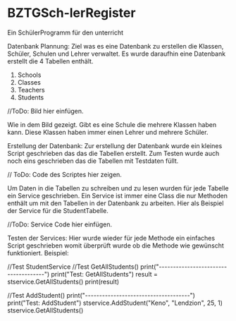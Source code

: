 # BZTGSch-lerRegister

Ein SchülerProgramm für den unterricht

Datenbank Plannung:
Ziel was es eine Datenbank zu erstellen die Klassen, Schüler, Schulen und Lehrer verwaltet. Es wurde daraufhin eine Datenbank erstellt die 4 Tabellen enthält.

1. Schools
2. Classes
3. Teachers
4. Students

//ToDo: Bild hier einfügen.

Wie in dem Bild gezeigt. Gibt es eine Schule die mehrere Klassen haben kann. Diese Klassen haben immer einen Lehrer und mehrere Schüler.

Erstellung der Datenbank:
Zur erstellung der Datenbank wurde ein kleines Script geschrieben das das die Tabellen erstellt. Zum Testen wurde auch noch eins geschrieben das die Tabellen mit Testdaten füllt.

// ToDo: Code des Scriptes hier zeigen.

Um Daten in die Tabellen zu schreiben und zu lesen wurden für jede Tabelle ein Service geschrieben. Ein Service ist immer eine Class die nur Methoden enthält um mit den Tabellen in der Datenbank zu arbeiten.
Hier als Beispiel der Service für die StudentTabelle.

//ToDo: Service Code hier einfügen.

Testen der Services:
Hier wurde wieder für jede Methode ein einfaches Script geschrieben womit überprüft wurde ob die Methode wie gewünscht funktioniert.
Beispiel:

//Test StudentService
//Test GetAllStudents()
print("-------------------------------------")
print("Test: GetAllStudents")
result = stservice.GetAllStudents()
print(result)

//Test AddStudent()
print("-------------------------------------")
print("Test: AddStudent")
stservice.AddStudent("Keno", "Lendzion", 25, 1)
stservice.GetAllStudents()
